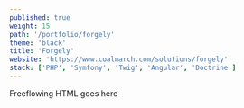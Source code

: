 ```yaml
---
published: true
weight: 15
path: '/portfolio/forgely'
theme: 'black'
title: 'Forgely'
website: 'https://www.coalmarch.com/solutions/forgely'
stack: ['PHP', 'Symfony', 'Twig', 'Angular', 'Doctrine']
---
```


Freeflowing HTML goes here
